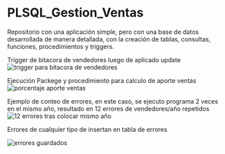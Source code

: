 # PLSQL_Gestion_Ventas
Repositorio con una aplicación simple, pero con una base de datos desarrollada de manera detallada, con la creación de tablas, consultas, funciones, procedimientos y triggers. 

Trigger de bitacora de vendedores luego de aplicado update
![trigger para bitacora de vendedores](https://github.com/user-attachments/assets/19972de1-18a5-4ca1-8787-c84c02f9f4f9)

Ejecución Packege y procedimiento para calculo de aporte ventas
![porcentaje aporte ventas](https://github.com/user-attachments/assets/a380ce76-a10d-4793-9c44-aba87b8bbfbe)

Ejemplo de conteo de errores, en este caso, se ejecuto programa 2 veces en el mismo año, resultado en 12 errores de vendedores/año repetidos
![12 errores tras colocar mismo año](https://github.com/user-attachments/assets/17eb1640-6244-4742-96cb-f855ef8e80eb)

Errores de cualquier tipo de insertan en tabla de errores

![errores guardados](https://github.com/user-attachments/assets/b2b52e3f-88f9-4988-9acd-b0f2ab54dfa0)
